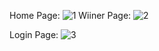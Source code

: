 Home Page:
![1](https://github.com/fathimaCode/Bid-Transaction-HMAC/assets/142009811/f9d3ebc9-c9c2-4d51-9d43-3a4ca4810ed9)
Wiiner Page:
![2](https://github.com/fathimaCode/Bid-Transaction-HMAC/assets/142009811/d0f5cd3a-b55b-44d1-ad48-576f3ea81f6a)


Login Page:
![3](https://github.com/fathimaCode/Bid-Transaction-HMAC/assets/142009811/0a923f9a-0a57-4849-9dad-8ca47e70a15b)




